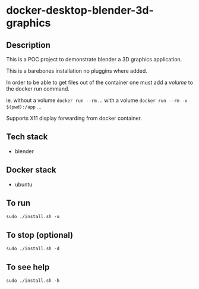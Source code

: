 # docker-desktop-blender-3d-graphics

## Description
This is a POC project to demonstrate blender a 3D graphics application.

This is a barebones installation no pluggins where added. 

In order to be able to get files out of the container one must add a *volume* to the docker run command.

ie.
without a volume
`docker run --rm` ...
with a volume
`docker run --rm -v $(pwd):/app` ...

Supports X11 display forwarding from docker container.

## Tech stack
- blender

## Docker stack
- ubuntu

## To run
`sudo ./install.sh -u`

## To stop (optional)
`sudo ./install.sh -d`

## To see help
`sudo ./install.sh -h`
